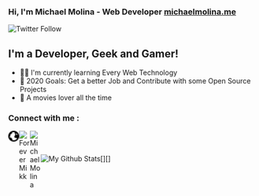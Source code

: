 ### Hi, I'm Michael Molina - Web Developer [michaelmolina.me][website]

![Twitter Follow](https://img.shields.io/twitter/follow/ForeverMikk?color=%231DA1F2&label=%40Forevermikk&logo=twitter&style=for-the-badge)

## I'm a Developer, Geek and Gamer!

- 👨‍💻 I'm currently learning Every Web Technology
- 📆 2020 Goals: Get a better Job and Contribute with some Open Source Projects
- 🎥 A movies lover all the time

### Connect with me :

[<img align="left" alt="michaelmolina.me" width="22px" src="https://raw.githubusercontent.com/iconic/open-iconic/master/svg/globe.svg" />][website]
[<img align="left" alt="ForeverMikk" width="22px" src="https://cdn.jsdelivr.net/npm/simple-icons@v3/icons/twitter.svg" />][twitter]
[<img align="left" alt="Michael Molina" width="22px" src="https://cdn.jsdelivr.net/npm/simple-icons@v3/icons/linkedin.svg" />][linkedin]

<br />
<br />

[<img align='left' alt="My Github Stats" src="https://github-readme-stats.vercel.app/api?username=ForeverMikk&show_icons=true&hide_border=true" />][]

[website]: https://michaelmolina.me
[twitter]: https://twitter.com/ForeverMikk/
[linkedin]: https://www.linkedin.com/in/michael-molina-2582a9100
